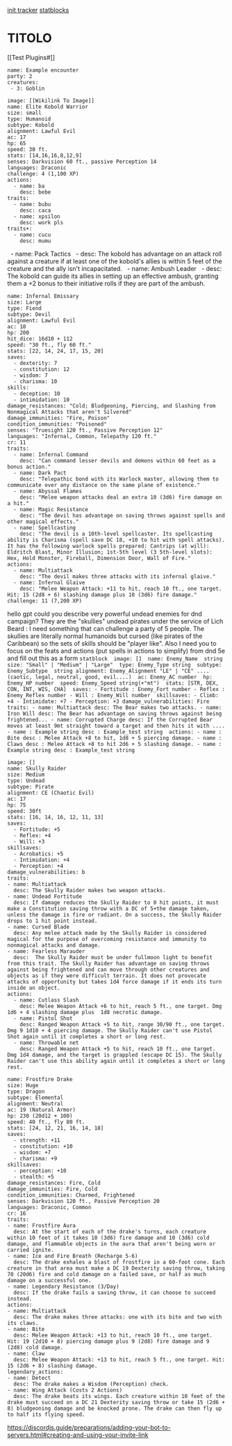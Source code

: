 [init tracker](obsidian://show-plugin?id=initiative-tracker)
[statblocks](obsidian://show-plugin?id=obsidian-5e-statblocks)

# TITOLO

[[Test Plugins#]]

```encounter
name: Example encounter
party: 2
creatures:
 - 3: Goblin
```
  

```statblock
image: [[Wikilink To Image]]
name: Elite Kobold Warrior
size: small
type: Humanoid
subtype: Kobold
alignment: Lawful Evil
ac: 17
hp: 65
speed: 30 ft.
stats: [14,16,16,8,12,9]
senses: Darkvision 60 ft., passive Perception 14
languages: Draconic
challenge: 4 (1,100 XP)
actions:
  - name: ba
    desc: bebe
traits:
  - name: bubu
    desc: caca
  - name: xpsilon
    desc: work pls
traits+:
  - name: cucu
    desc: mumu
```

  - name: Pack Tactics
  - desc: The kobold has advantage on an attack roll against a creature if at least one of the kobold's allies is within 5 feet of the creature and the ally isn't incapacitated.
  - name: Ambush Leader
  - desc: The kobold can guide its allies in setting up an effective ambush, granting them a +2 bonus to their initiative rolls if they are part of the ambush.


```statblock
name: Infernal Emissary
size: Large
type: Fiend
subtype: Devil
alignment: Lawful Evil
ac: 18
hp: 200
hit_dice: 16d10 + 112
speed: "30 ft., fly 60 ft."
stats: [22, 14, 24, 17, 15, 20]
saves:
  - dexterity: 7
  - constitution: 12
  - wisdom: 7
  - charisma: 10
skills: 
  - deception: 10
  - intimidation: 10
damage_resistances: "Cold; Bludgeoning, Piercing, and Slashing from Nonmagical Attacks that aren't Silvered"
damage_immunities: "Fire, Poison"
condition_immunities: "Poisoned"
senses: "Truesight 120 ft., Passive Perception 12"
languages: "Infernal, Common, Telepathy 120 ft."
cr: 11
traits:
  - name: Infernal Command
    desc: "Can command lesser devils and demons within 60 feet as a bonus action."
  - name: Dark Pact
    desc: "Telepathic bond with its Warlock master, allowing them to communicate over any distance on the same plane of existence."
  - name: Abyssal Flames
    desc: "Melee weapon attacks deal an extra 10 (3d6) fire damage on a hit."
  - name: Magic Resistance
    desc: "The devil has advantage on saving throws against spells and other magical effects."
  - name: Spellcasting
    desc: "The devil is a 10th-level spellcaster. Its spellcasting ability is Charisma (spell save DC 18, +10 to hit with spell attacks). It has the following warlock spells prepared: Cantrips (at will): Eldritch Blast, Minor Illusion; 1st-5th level (3 5th-level slots): Hex, Hold Monster, Fireball, Dimension Door, Wall of Fire."
actions:
  - name: Multiattack
    desc: "The devil makes three attacks with its infernal glaive."
  - name: Infernal Glaive
    desc: "Melee Weapon Attack: +11 to hit, reach 10 ft., one target. Hit: 15 (2d8 + 6) slashing damage plus 10 (3d6) fire damage."
challenge: 11 (7,200 XP)
```



hello gpt could you describe very powerful undead enemies for dnd campaign? They are the "skullies" undead pirates under the service of Lich Beard : I need something that can challenge a party of 5 people. The skullies are literally normal humanoids but cursed (like pirates of the Caribbean) so the sets of skills should be "player like". Also I need you to focus on the feats and actions (put spells in actions to simplify) from dnd 5e and fill out this as a form ```statblock 
image: [] 
name: Enemy_Name 
string size: "Small" | "Medium" | "Large" 
type: Enemy_Type string 
subtype: Enemy_Subtype 
string alignment: Enemy_Alignment "LE" | "CE" .... (caotic, legal, neutral, good, evil....) 
ac: Enemy_AC number 
hp: Enemy_HP number 
speed: Enemy_Speed string(+"mt") 
stats: [STR, DEX, CON, INT, WIS, CHA] 
saves: - Fortitude : Enemy_Fort number - Reflex : Enemy_Reflex number - Will : Enemy_Will number 
skillsaves: - Climb: +4 - Intimidate: +7 - Perception: +3 damage_vulnerabilities: Fire 
traits: - name: Multiattack desc: The Bear makes two attacks. - name: Iron Will desc: The Bear has advantage on saving throws against being frightened... - name: Corrupted Charge desc: If the Corrupted Bear moves at least 9mt straight toward a target and then hits it with .... - name : Example string desc : Example_test string 
actions: - name : Bite desc : Melee Attack +8 to hit, 1d8 + 5 piercing damage. - name : Claws desc : Melee Attack +8 to hit 2d6 + 5 slashing damage. - name : Example string desc : Example_test string ```


```statblock
image: []
name: Skully Raider
size: Medium
type: Undead
subtype: Pirate
alignment: CE (Chaotic Evil)
ac: 17
hp: 75
speed: 30ft
stats: [16, 14, 16, 12, 11, 13]
saves:
  - Fortitude: +5
  - Reflex: +4
  - Will: +3
skillsaves:
  - Acrobatics: +5
  - Intimidation: +4
  - Perception: +4
damage_vulnerabilities: b
traits:
- name: Multiattack
  desc: The Skully Raider makes two weapon attacks.
- name: Undead Fortitude
  desc: If damage reduces the Skully Raider to 0 hit points, it must make a Constitution saving throw with a DC of 5+the damage taken, unless the damage is fire or radiant. On a success, the Skully Raider drops to 1 hit point instead.
- name: Cursed Blade
  desc: Any melee attack made by the Skully Raider is considered magical for the purpose of overcoming resistance and immunity to nonmagical attacks and damage.
- name: Fearless Marauder
  desc:  The Skully Raider must be under fullmoon light to benefit from this trait. The Skully Raider has advantage on saving throws against being frightened and can move through other creatures and objects as if they were difficult terrain. It does not provocate attacks of opportunity but takes 1d4 force damage if it ends its turn inside an object.
actions:
  - name: Cutlass Slash
    desc: Melee Weapon Attack +6 to hit, reach 5 ft., one target. Dmg 1d6 + 4 slashing damage plus  1d8 necrotic damage.
  - name: Pistol Shot
    desc: Ranged Weapon Attack +5 to hit, range 30/90 ft., one target. Dmg 9 1d10 + 4 piercing damage. The Skully Raider can't use Pistol Shot again until it completes a short or long rest.
  - name: Throwable net
    desc: Ranged Weapon Attack +5 to hit, reach 10 ft., one target. Dmg 1d4 damage, and the target is grappled (escape DC 15). The Skully Raider can't use this ability again until it completes a short or long rest.
```

```statblock
name: Frostfire Drake
size: Huge
type: Dragon
subtype: Elemental
alignment: Neutral
ac: 19 (Natural Armor)
hp: 230 (20d12 + 100)
speed: 40 ft., fly 80 ft.
stats: [24, 12, 21, 16, 14, 18]
saves:
  - strength: +11
  - constitution: +10
  - wisdom: +7
  - charisma: +9
skillsaves:
  - perception: +10
  - stealth: +5
damage_resistances: Fire, Cold
damage_immunities: Fire, Cold
condition_immunities: Charmed, Frightened
senses: Darkvision 120 ft., Passive Perception 20
languages: Draconic, Common
cr: 16
traits:
- name: Frostfire Aura
  desc: At the start of each of the drake's turns, each creature within 10 feet of it takes 10 (3d6) fire damage and 10 (3d6) cold damage, and flammable objects in the aura that aren't being worn or carried ignite.
- name: Ice and Fire Breath (Recharge 5-6)
  desc: The drake exhales a blast of frostfire in a 60-foot cone. Each creature in that area must make a DC 19 Dexterity saving throw, taking 70 (20d6) fire and cold damage on a failed save, or half as much damage on a successful one.
- name: Legendary Resistance (3/Day)
  desc: If the drake fails a saving throw, it can choose to succeed instead.
actions:
- name: Multiattack
  desc: The drake makes three attacks: one with its bite and two with its claws.
- name: Bite
  desc: Melee Weapon Attack: +13 to hit, reach 10 ft., one target. Hit: 19 (2d10 + 8) piercing damage plus 9 (2d8) fire damage and 9 (2d8) cold damage.
- name: Claw
  desc: Melee Weapon Attack: +13 to hit, reach 5 ft., one target. Hit: 15 (2d6 + 8) slashing damage.
legendary_actions:
- name: Detect
  desc: The drake makes a Wisdom (Perception) check.
- name: Wing Attack (Costs 2 Actions)
  desc: The drake beats its wings. Each creature within 10 feet of the drake must succeed on a DC 21 Dexterity saving throw or take 15 (2d6 + 8) bludgeoning damage and be knocked prone. The drake can then fly up to half its flying speed.
```

https://discordjs.guide/preparations/adding-your-bot-to-servers.html#creating-and-using-your-invite-link